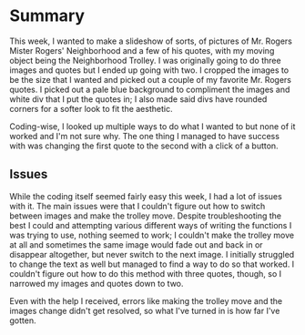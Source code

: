 # Summary

This week, I wanted to make a slideshow of sorts, of pictures of Mr. Rogers Mister Rogers' Neighborhood and a few of his quotes, with my moving object being the Neighborhood Trolley. I was originally going to do three images and quotes but I ended up going with two. I cropped the images to be the size that I wanted and picked out a couple of my favorite Mr. Rogers quotes. I picked out a pale blue background to compliment the images and white div that I put the quotes in; I also made said divs have rounded corners for a softer look to fit the aesthetic.

Coding-wise, I looked up multiple ways to do what I wanted to but none of it worked and I'm not sure why. The one thing I managed to have success with was changing the first quote to the second with a click of a button.

## Issues

While the coding itself seemed fairly easy this week, I had a lot of issues with it. The main issues were that I couldn't figure out how to switch between images and make the trolley move. Despite troubleshooting the best I could and attempting various different ways of writing the functions I was trying to use, nothing seemed to work; I couldn't make the trolley move at all and sometimes the same image would fade out and back in or disappear altogether, but never switch to the next image. I initially struggled to change the text as well but managed to find a way to do so that worked. I couldn't figure out how to do this method with three quotes, though, so I narrowed my images and quotes down to two.

Even with the help I received, errors like making the trolley move and the images change didn't get resolved, so what I've turned in is how far I've gotten.
